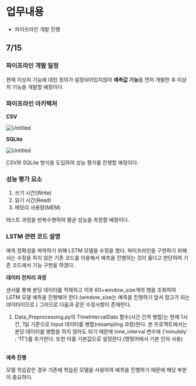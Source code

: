 # 업무내용

- 파이프라인 개발 진행

## 7/15

### 파이프라인 개발 일정

현재 이상치 기능에 대한 정의가 설정되어있지않아 **예측값 기능**을 먼저 개발한 후 이상치 기능을 개발할 예정이다.

### 파이프라인 아키텍처

**CSV**

![Untitled](https://prod-files-secure.s3.us-west-2.amazonaws.com/0c79766f-e6e5-47fb-bb1f-6711656123dd/97dd4ed3-dbbb-4b9d-9cd8-7d821ffc2202/Untitled.png)

**SQLite**

![Untitled](https://prod-files-secure.s3.us-west-2.amazonaws.com/0c79766f-e6e5-47fb-bb1f-6711656123dd/57431a96-1ce3-40e4-b78f-c4be27f6265d/Untitled.png)

CSV와 SQLite 방식을 도입하여 성능 평가를 진행할 예정이다.

### 성능 평가 요소

1. 쓰기 시간(Write)
2. 읽기 시간(Read)
3. 메모리 사용량(MEM)

테스트 과정을 반복수행하여 평균 성능을 측정할 예정이다.

### LSTM 관련 코드 설명

예측 정확성을 파악하기 위해 LSTM 모델을 수정을 했다. 파이프라인을 구현하기 위해서는 수정을 하지 않은 기존 코드를 이용해서 예측을 진행하는 것이 옳다고 판단하여 기존 코드에서 기능 구현을 하겠다.

**데이터 전처리 과정**

센서를 통해 분당 데이터를 적재하고 이후 60+window_size개의 행을 조회하여 LSTM 모델 예측을 진행해야 한다.(window_size는 예측을 진행하기 앞서 참고가 되는 데이터이므로 ) 그러므로 다음과 같은 수정사항이 존재한다.  
1. Data_Preprocessing.py의 TimeIntervalData 함수(시간 간격 병합)는 현재 1시간, 1일 기준으로 Input 데이터를 병합(resampling 과정)한다. 본 프로젝트에서는 분당 데이터를 병합을 하지 않아도 되기 때문에 time_interval 변수에 {’minutely’ : ‘1T’}를 추가한다. 또한 이를 기본값으로 설정한다.(명령어에서 기본 인자 사용)
<br/></br>

**예측 진행**

모델 학습같은 경우 기존에 학습된 모델을 사용하여 예측을 진행하기 때문에 해당 부분이 중요하다.